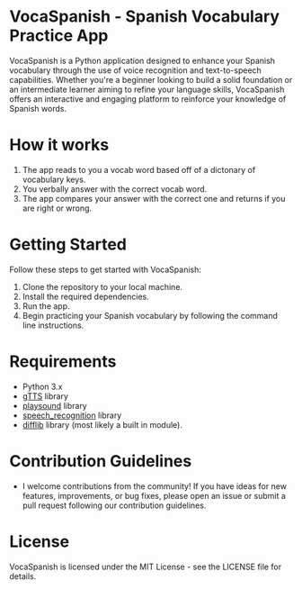 # VocaSpanish - Spanish Vocabulary Practice App
VocaSpanish is a Python application designed to enhance your Spanish vocabulary through the use of voice recognition and text-to-speech capabilities. Whether you're a beginner looking to build a solid foundation or an intermediate learner aiming to refine your language skills, VocaSpanish offers an interactive and engaging platform to reinforce your knowledge of Spanish words.

# How it works
1. The app reads to you a vocab word based off of a dictonary of vocabulary keys.
2. You verbally answer with the correct vocab word. 
3. The app compares your answer with the correct one and returns if you are right or wrong. 


# Getting Started
Follow these steps to get started with VocaSpanish:

1. Clone the repository to your local machine.
2. Install the required dependencies.
3. Run the app.
4. Begin practicing your Spanish vocabulary by following the command line instructions.
# Requirements
- Python 3.x
- [gTTS](https://pypi.org/project/gTTS/) library
- [playsound](https://pypi.org/project/playsound/) library
- [speech_recognition](https://pypi.org/project/SpeechRecognition/) library
- [difflib](https://docs.python.org/3/library/difflib.html) library (most likely a built in module). 
# Contribution Guidelines
- I welcome contributions from the community! If you have ideas for new features, improvements, or bug fixes, please open an issue or submit a pull request following our contribution guidelines.

# License
VocaSpanish is licensed under the MIT License - see the LICENSE file for details.
